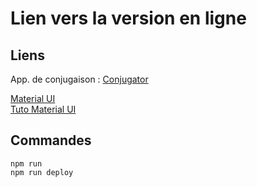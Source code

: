 # Lien vers la version en ligne

## Liens
App. de conjugaison : [Conjugator](http://mikeleyeti.github.io/conjugator)

[Material UI](https://mui.com/material-ui/getting-started/installation/)   
[Tuto Material UI](https://react.school/material-ui)

## Commandes 
`npm run`  
`npm run deploy`
